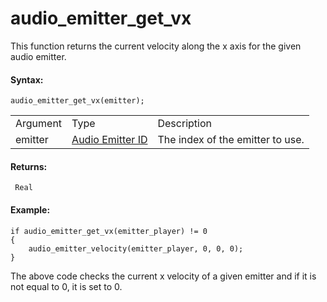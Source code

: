 # audio_emitter_get_vx

This function returns the current velocity along the x axis for the
given audio emitter.

#### Syntax:

``` gml
audio_emitter_get_vx(emitter);
```

|          |                                                                                                                                         |                                  |
|----------|-----------------------------------------------------------------------------------------------------------------------------------------|----------------------------------|
| Argument | Type                                                                                                                                    | Description                      |
| emitter  |  [Audio Emitter ID](../../../../../../GameMaker_Language/GML_Reference/Asset_Management/Audio/Audio_Emitters/audio_emitter_create)  | The index of the emitter to use. |

#### Returns:

``` gml
 Real
```

#### Example:

``` gml
if audio_emitter_get_vx(emitter_player) != 0
{
    audio_emitter_velocity(emitter_player, 0, 0, 0);
}
```

The above code checks the current x velocity of a given emitter and if
it is not equal to 0, it is set to 0.
